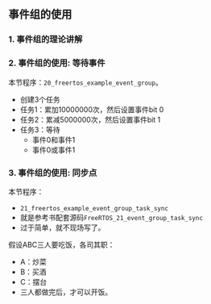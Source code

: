 ## 事件组的使用



### 1. 事件组的理论讲解



### 2. 事件组的使用: 等待事件

本节程序：`20_freertos_example_event_group`。

* 创建3个任务
* 任务1：累加10000000次，然后设置事件bit 0
* 任务2：累减5000000次，然后设置事件bit 1
* 任务3：等待
  * 事件0和事件1
  * 事件0或事件1



### 3. 事件组的使用: 同步点

本节程序：

* `21_freertos_example_event_group_task_sync`
* 就是参考书配套源码`FreeRTOS_21_event_group_task_sync`
* 过于简单，就不现场写了。



假设ABC三人要吃饭，各司其职：

* A：炒菜
* B：买酒
* C：摆台
* 三人都做完后，才可以开饭。  

